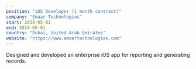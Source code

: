 ```yaml
---
position: "iOS Developer (1 month contract)"
company: "Emaar Technologies"
start: 2018-05-01
end: 2018-06-01
country: "Dubai, United Arab Emirates"
website: "https://www.emaartechnologies.com"
---
```


Designed and developed an enterprise iOS app for reporting and generating records.